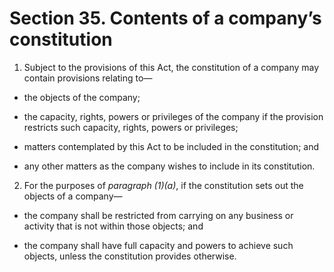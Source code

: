 # Section 35. Contents of a company’s constitution

1. Subject to the provisions of this Act, the constitution of a company may contain provisions relating to—

  * the objects of the company;  
  
  * the capacity, rights, powers or privileges of the company if the provision restricts such capacity, rights, powers or privileges;  
  
  * matters contemplated by this Act to be included in the constitution; and  
  
  * any other matters as the company wishes to include in its constitution.

2. For the purposes of _paragraph \(1\)\(a\)_, if the constitution sets out the objects of a company—

  * the company shall be restricted from carrying on any business or activity that is not within those objects; and  
  
  * the company shall have full capacity and powers to achieve such objects, unless the constitution provides otherwise.



